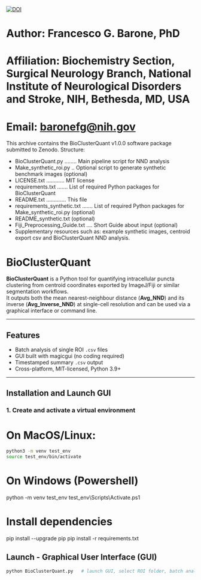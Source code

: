 [![DOI](https://zenodo.org/badge/977804016.svg)](https://doi.org/10.5281/zenodo.15339409)

# Author: Francesco G. Barone, PhD

# Affiliation: Biochemistry Section, Surgical Neurology Branch, National Institute of Neurological Disorders and Stroke, NIH, Bethesda, MD, USA

# Email: baronefg@nih.gov

This archive contains the BioClusterQuant v1.0.0 software package submitted to Zenodo.
Structure:
- BioClusterQuant.py ........ Main pipeline script for NND analysis
- Make_synthetic_roi.py .. Optional script to generate synthetic benchmark images (optional)
- LICENSE.txt ............ MIT license
- requirements.txt ....... List of required Python packages for BioClusterQuant
- README.txt ............. This file
- requirements_synthetic.txt ....... List of required Python packages for Make_synthetic_roi.py (optional)
- README_synthetic.txt (optional)
- Fiji_Preprocessing_Guide.txt .... Short Guide about input (optional)
- Supplementary resources such as: example synthetic images, centroid export csv and BioClusterQuant NND analysis.

# BioClusterQuant

**BioClusterQuant** is a Python tool for quantifying intracellular puncta clustering from centroid coordinates exported by ImageJ/Fiji or similar segmentation workflows.  
It outputs both the mean nearest-neighbour distance (**Avg_NND**) and its inverse (**Avg_Inverse_NND**) at single-cell resolution and can be used via a graphical interface or command line.

-----------------------------------------------------------------------------------------------

## Features

* Batch analysis of single ROI `.csv` files  
* GUI built with magicgui (no coding required)   
* Timestamped summary `.csv` output  
* Cross-platform, MIT-licensed, Python 3.9+

-----------------------------------------------------------------------------------------------

## Installation and Launch GUI

### 1. Create and activate a virtual environment

# On MacOS/Linux:

```bash
python3 -m venv test_env
source test_env/bin/activate
```

# On Windows (Powershell)

python -m venv test_env
test_env\Scripts\Activate.ps1

# Install dependencies

pip install --upgrade pip
pip install -r requirements.txt

## Launch - Graphical User Interface (GUI)

```bash
python BioClusterQuant.py   # launch GUI, select ROI folder, batch analysis, save summary
```

